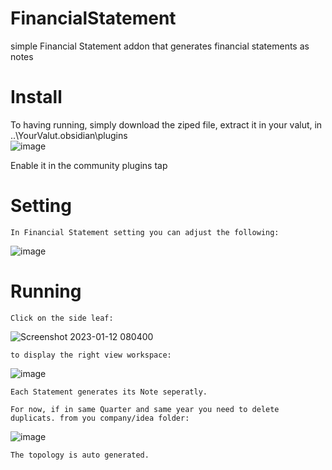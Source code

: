 # FinancialStatement
simple Financial Statement addon that generates financial statements as notes

# Install
  To having running, simply download the ziped file, extract it in your valut, in 
..\YourValut\.obsidian\plugins\
![image](https://user-images.githubusercontent.com/6575383/211978535-db74faff-f74f-4f1f-88ab-873f13e6e0be.png)

  Enable it in the community plugins tap
  
  # Setting
    In Financial Statement setting you can adjust the following:
   ![image](https://user-images.githubusercontent.com/6575383/211980559-f05d4c52-9fd4-44bf-ac4b-1496afbbe9a9.png)


  # Running
    Click on the side leaf: 
   ![Screenshot 2023-01-12 080400](https://user-images.githubusercontent.com/6575383/211982036-98c555c7-805f-43ae-a681-7ec5f6f3f120.jpg)





    to display the right view workspace:
   ![image](https://user-images.githubusercontent.com/6575383/211979084-489d5e2d-5574-43f2-bc0d-1c4d25c93904.png)

    Each Statement generates its Note seperatly.
    
    For now, if in same Quarter and same year you need to delete duplicats. from you company/idea folder:
   ![image](https://user-images.githubusercontent.com/6575383/211980140-0b325f5d-fccf-40e0-ae94-5b0a23557779.png)

    
    The topology is auto generated.
    
